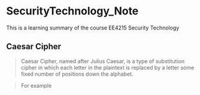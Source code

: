 # SecurityTechnology_Note
This is a learning summary of the course EE4215 Security Technology

Caesar Cipher
---------------
> Caesar Cipher, named after Julius Caesar, is a type of substitution cipher in which each letter in the plaintext is replaced by a letter some fixed number of positions down the alphabet.

> For example
